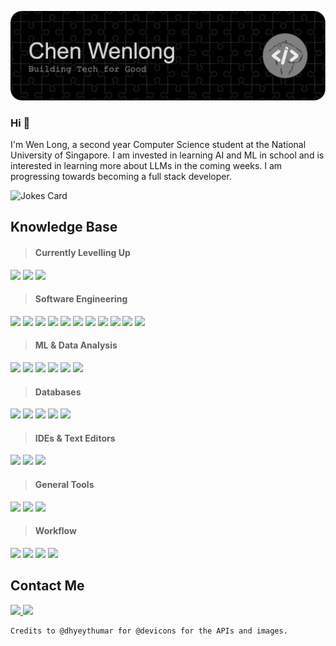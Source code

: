 ![Header](./header.png)
### Hi :wave:

I'm Wen Long,  a second year Computer Science student at the National University of Singapore. I am invested in learning AI and ML in school and is interested in learning more about LLMs in the coming weeks. I am progressing towards becoming a full stack developer.

![Jokes Card](https://readme-jokes.vercel.app/api?hideBorder)

## Knowledge Base

>#### Currently Levelling Up
<p>
  <img src=https://cdn.jsdelivr.net/gh/devicons/devicon@latest/icons/typescript/typescript-original.svg width=30>
  <img src=https://cdn.jsdelivr.net/gh/devicons/devicon@latest/icons/react/react-original.svg width=30>
  <img src=https://cdn.jsdelivr.net/gh/devicons/devicon@latest/icons/python/python-original.svg width=30>
</p>

>#### Software Engineering
<p>
  <img src=https://cdn.jsdelivr.net/gh/devicons/devicon@latest/icons/java/java-original.svg width=30>
  <img src=https://cdn.jsdelivr.net/gh/devicons/devicon@latest/icons/react/react-original.svg width=30>
  <img src=https://cdn.jsdelivr.net/gh/devicons/devicon@latest/icons/javascript/javascript-original.svg width=30>
  <img src=https://cdn.jsdelivr.net/gh/devicons/devicon@latest/icons/html5/html5-original.svg width=30>
  <img src=https://cdn.jsdelivr.net/gh/devicons/devicon@latest/icons/css3/css3-original.svg width=30>
  <img src=https://cdn.jsdelivr.net/gh/devicons/devicon@latest/icons/nodejs/nodejs-original.svg width=30>
  <img src=https://cdn.jsdelivr.net/gh/devicons/devicon@latest/icons/npm/npm-original-wordmark.svg width=30>
  <img src=https://cdn.jsdelivr.net/gh/devicons/devicon@latest/icons/gradle/gradle-original.svg width=30>
  <img src=https://cdn.jsdelivr.net/gh/devicons/devicon@latest/icons/homebrew/homebrew-original.svg width=30>
  <img src=https://cdn.jsdelivr.net/gh/devicons/devicon@latest/icons/eslint/eslint-original.svg width=30>
  <img src=https://cdn.jsdelivr.net/gh/devicons/devicon@latest/icons/babel/babel-original.svg width=30>
</p>

>#### ML & Data Analysis
<p>
  <img src=https://cdn.jsdelivr.net/gh/devicons/devicon@latest/icons/python/python-original.svg width=30>
  <img src=https://cdn.jsdelivr.net/gh/devicons/devicon@latest/icons/jupyter/jupyter-original.svg width=30>
  <img src=https://cdn.jsdelivr.net/gh/devicons/devicon@latest/icons/pandas/pandas-original.svg width=30>
  <img src=https://cdn.jsdelivr.net/gh/devicons/devicon@latest/icons/numpy/numpy-original.svg width=30>
  <img src=https://cdn.jsdelivr.net/gh/devicons/devicon@latest/icons/pytorch/pytorch-original.svg width=30>
  <img src=https://cdn.jsdelivr.net/gh/devicons/devicon@latest/icons/r/r-original.svg width=30>
</p>

>#### Databases
<p>
  <img src=https://cdn.jsdelivr.net/gh/devicons/devicon@latest/icons/postgresql/postgresql-original.svg width=30>
  <img src=https://cdn.jsdelivr.net/gh/devicons/devicon@latest/icons/firebase/firebase-original.svg width=30>
  <img src=https://cdn.jsdelivr.net/gh/devicons/devicon@latest/icons/amazonwebservices/amazonwebservices-original-wordmark.svg width=30>
  <img src=https://cdn.jsdelivr.net/gh/devicons/devicon@latest/icons/mongodb/mongodb-original.svg width=30>
  <img src=https://cdn.jsdelivr.net/gh/devicons/devicon@latest/icons/dbeaver/dbeaver-original.svg width=30>
</p>

>#### IDEs & Text Editors
<p>
  <img src=https://cdn.jsdelivr.net/gh/devicons/devicon@latest/icons/vim/vim-original.svg width=30>
  <img src=https://cdn.jsdelivr.net/gh/devicons/devicon@latest/icons/vscode/vscode-original.svg width=30>
  <img src=https://cdn.jsdelivr.net/gh/devicons/devicon@latest/icons/intellij/intellij-original.svg width=30>
</p>

>#### General Tools
<p>
  <img src=https://cdn.jsdelivr.net/gh/devicons/devicon@latest/icons/github/github-original.svg width=30>
  <img src=https://cdn.jsdelivr.net/gh/devicons/devicon@latest/icons/bash/bash-original.svg width=30>
  <img src=https://cdn.jsdelivr.net/gh/devicons/devicon@latest/icons/git/git-original.svg width=30>
</p>

>#### Workflow
<p>
  <img src=https://cdn.jsdelivr.net/gh/devicons/devicon@latest/icons/notion/notion-original.svg width=30>
  <img src=https://cdn.jsdelivr.net/gh/devicons/devicon@latest/icons/jira/jira-original.svg width=30>
  <img src=https://cdn.jsdelivr.net/gh/devicons/devicon@latest/icons/figma/figma-original.svg width=30>
  <img src=https://cdn.jsdelivr.net/gh/devicons/devicon@latest/icons/canva/canva-original.svg width=30>
</p>

<!--
### Stats
![c-wenlong GitHub stats](https://github-readme-stats.vercel.app/api?username=c-wenlong&show_icons=true&theme=radical&border_radius=25&hide_rank=true&card_width=500)
-->

## Contact Me
<p>
  <a href="https://capyscript.super.site">
    <img src=https://github.com/c-wenlong/c-wenlong/assets/122634467/3180d991-0308-45b2-ba0e-73d14d9a7673 width=60>
  </a>
  <a href="https://www.linkedin.com/in/chen-wenlong-kai/">
    <img src=https://cdn.jsdelivr.net/gh/devicons/devicon@latest/icons/linkedin/linkedin-original-wordmark.svg width=60>
  </a>
</p>

```
Credits to @dhyeythumar for @devicons for the APIs and images.
```
